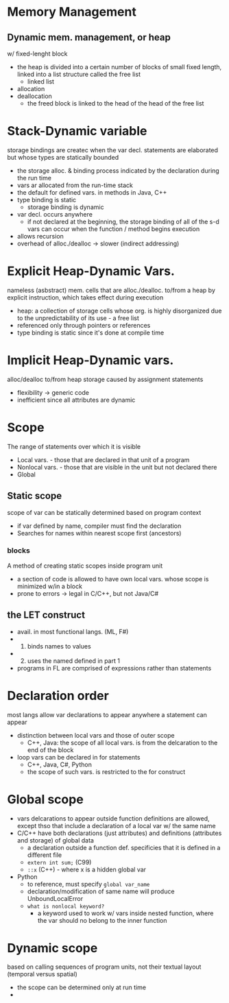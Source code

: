 # Memory Management
## Dynamic mem. management, or heap
w/ fixed-lenght block
- the heap is divided into a certain number of blocks of small fixed length, linked into a list structure called the free list
    - linked list
- allocation
- deallocation
    - the freed block is linked to the head of the head of the free list

# Stack-Dynamic variable
storage bindings are createc when the var decl. statements are elaborated but whose types are statically bounded
- the storage alloc. & binding process indicated by the declaration during the run time
- vars ar allocated from the run-time stack
- the default for defined vars. in methods in Java, C++
- type binding is static
    - storage binding is dynamic
- var decl. occurs anywhere
    - if not declared at the beginning, the storage binding of all of the s-d vars can occur when the function / method begins execution
- allows recursion
- overhead of alloc./dealloc -> slower (indirect addressing)

# Explicit Heap-Dynamic Vars.
nameless (asbstract) mem. cells that are alloc./dealloc. to/from a heap by explicit instruction, which takes effect during execution
- heap: a  collection of storage cells whose org. is highly disorganized due to the unpredictability of its use - a free list
- referenced only through pointers or references
- type binding is static since it's done at compile time

# Implicit Heap-Dynamic vars.
alloc/dealloc to/from heap storage caused by assignment statements
- flexibility -> generic code
- inefficient since all attributes are dynamic

# Scope
The range of statements over which it is visible
- Local vars. - those that are declared in that unit of a program
- Nonlocal vars. - those that are visible in the unit but not declared there
- Global

## Static scope
scope of var can be statically determined based on program context
- if var defined by name, compiler must find the declaration
- Searches for names within nearest scope first (ancestors)

### blocks
A method of creating static scopes inside program unit
- a section of code is allowed to have own local vars. whose scope is minimized w/in a block
- prone to errors -> legal in C/C++, but not Java/C#

## the LET construct
- avail. in most functional langs. (ML, F#)
- 1. binds names to values
- 2. uses the named defined in part 1
- programs in FL are comprised of expressions rather than statements

# Declaration order
most langs allow var declarations to appear anywhere a statement can appear
- distinction between local vars and those of outer scope
    - C++, Java: the scope of all local vars. is from the delcaration to the end of the block
- loop vars can be declared in for statements
    - C++, Java, C#, Python
    - the scope of such vars. is restricted to the for construct

# Global scope
- vars delcarations to appear outside function definitions are allowed, except thso that include a declaration of a local var w/ the same name
- C/C++ have both declarations (just attributes) and definitions (attributes and storage) of global data
    - a declaration outside a function def. specificies that it is defined in a different file
    - `extern int sum;` (C99)
    - `::x` (C++) - where x is a hidden global var
- Python
    - to reference, must specify `global var_name`
    - declaration/modification of same name will produce UnboundLocalError
    - `what is nonlocal keyword?`
        - a keyword used to work w/ vars inside nested function, where the var should no belong to the inner function

# Dynamic scope
based on calling sequences of program units, not their textual layout (temporal versus spatial)
- the scope can be determined only at run time
- 






















